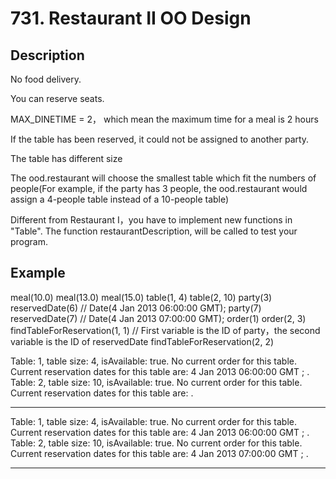 # 731. Restaurant II OO Design

## Description

No food delivery.

You can reserve seats.

MAX_DINETIME = 2， which mean the maximum time for a meal is 2 hours

If the table has been reserved, it could not be assigned to another party.

The table has different size

The ood.restaurant will choose the smallest table which fit the numbers of people(For example, if the party has 3 people, the ood.restaurant would assign a 4-people table instead of a 10-people table)

Different from Restaurant I，you have to implement new functions in "Table". The function restaurantDescription, will be called to test your program.

## Example
meal(10.0)
meal(13.0)
meal(15.0)
table(1, 4)
table(2, 10)
party(3)
reservedDate(6) // Date(4 Jan 2013 06:00:00 GMT);
party(7)
reservedDate(7) // Date(4 Jan 2013 07:00:00 GMT);
order(1)
order(2, 3)
findTableForReservation(1, 1) // First variable is the ID of party，the second variable is the ID of reservedDate
findTableForReservation(2, 2) 

Table: 1, table size: 4, isAvailable: true. No current order for this table. Current reservation dates for this table are: 4 Jan 2013 06:00:00 GMT ; .
Table: 2, table size: 10, isAvailable: true. No current order for this table. Current reservation dates for this table are: .
*****************************************

Table: 1, table size: 4, isAvailable: true. No current order for this table. Current reservation dates for this table are: 4 Jan 2013 06:00:00 GMT ; .
Table: 2, table size: 10, isAvailable: true. No current order for this table. Current reservation dates for this table are: 4 Jan 2013 07:00:00 GMT ; .
*****************************************